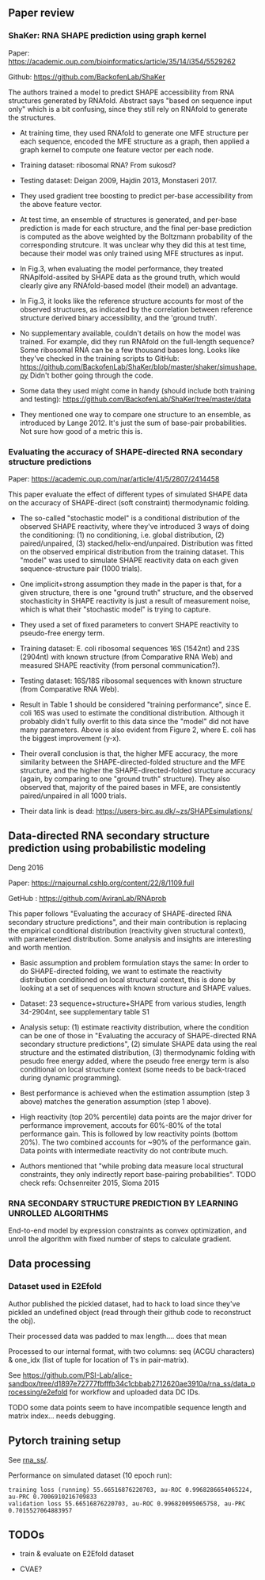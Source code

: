 

## Paper review

### ShaKer: RNA SHAPE prediction using graph kernel

Paper: https://academic.oup.com/bioinformatics/article/35/14/i354/5529262

Github: https://github.com/BackofenLab/ShaKer

The authors trained a model to predict SHAPE accessibility from RNA structures generated by RNAfold.
Abstract says "based on sequence input only" which is a bit confusing,
since they still rely on RNAfold to generate the structures.

- At training time, they used RNAfold to generate one MFE structure per each sequence,
encoded the MFE structure as a graph, then applied a graph kernel to compute one feature vector per each node.

- Training dataset: ribosomal RNA? From sukosd?

- Testing dataset: Deigan 2009, Hajdin 2013, Monstaseri 2017.

- They used gradient tree boosting to predict per-base accessibility from the above feature vector.

- At test time, an ensemble of structures is generated, and per-base prediction is made for each structure,
and the final per-base prediction is computed as the above weighted by the Boltzmann probability of the corresponding strutcure.
It was unclear why they did this at test time, because their model was only trained using MFE structures as input.

- In Fig.3, when evaluating the model performance, they treated
RNAplfold-assited by SHAPE data as the ground truth,
which would clearly give any RNAfold-based model (their model) an advantage.

- In Fig.3, it looks like the reference structure accounts for most of the observed structures,
as indicated by the correlation between reference structure derived binary accessibility,
and the 'ground truth'.

- No supplementary available, couldn't details on how the model was trained.
For example, did they run RNAfold on the full-length sequence? Some ribosomal RNA can be a few thousand bases long.
Looks like they've checked in the training scripts to GitHub: https://github.com/BackofenLab/ShaKer/blob/master/shaker/simushape.py
Didn't bother going through the code.

- Some data they used might come in handy (should include both training and testing): https://github.com/BackofenLab/ShaKer/tree/master/data

- They mentioned one way to compare one structure to an ensemble,
as introduced by Lange 2012. It's just the sum of base-pair probabilities.
Not sure how good of a metric this is.


### Evaluating the accuracy of SHAPE-directed RNA secondary structure predictions

Paper: https://academic.oup.com/nar/article/41/5/2807/2414458

This paper evaluate the effect of different types of simulated SHAPE data on
the accuracy of SHAPE-direct (soft constraint) thermodynamic folding.

- The so-called "stochastic model" is a conditional distribution of the observed SHAPE reactivity,
where they've introduced 3 ways of doing the conditioning:
(1) no conditioning, i.e. global distribution, (2) paired/unpaired, (3) stacked/helix-end/unpaired.
Distribution was fitted on the observed empirical distribution from the training dataset.
This "model" was used to simulate SHAPE reactivity data on each given sequence-structure pair (1000 trials).

- One implicit+strong assumption they made in the paper is that,
for a given structure, there is one "ground truth" structure,
and the observed stochasticity in SHAPE reactivity is just a result of measurement noise,
which is what their "stochastic model" is trying to capture.

- They used a set of fixed parameters to convert SHAPE reactivity to pseudo-free energy term.

- Training dataset: E. coli ribosomal sequences 16S (1542nt) and 23S (2904nt) with known structure
(from Comparative RNA Web) and measured SHAPE reactivity (from personal communication?).

- Testing dataset: 16S/18S ribosomal sequences with known structure (from Comparative RNA Web).

- Result in Table 1 should be considered "training performance",
since E. coli 16S was used to estimate the conditional distribution.
Although it probably didn't fully overfit to this data since the "model" did not have many parameters.
Above is also evident from Figure 2, where E. coli has the biggest improvement (y-x).

- Their overall conclusion is that,
the higher MFE accuracy, the more similarity between the SHAPE-directed-folded structure and the MFE structure,
and the higher the SHAPE-directed-folded structure accuracy (again, by comparing to one "ground truth" structure).
They also observed that, majority of the paired bases in MFE, are consistently paired/unpaired in all 1000 trials.

- Their data link is dead: https://users-birc.au.dk/~zs/SHAPEsimulations/

## Data-directed RNA secondary structure prediction using probabilistic modeling

Deng 2016

Paper: https://rnajournal.cshlp.org/content/22/8/1109.full

GetHub : https://github.com/AviranLab/RNAprob

This paper follows "Evaluating the accuracy of SHAPE-directed RNA secondary structure predictions",
and their main contribution is replacing the empirical conditional distribution (reactivity given structural context),
with parameterized distribution. Some analysis and insights are interesting and worth mention.

- Basic assumption and problem formulation stays the same:
In order to do SHAPE-directed folding,
we want to estimate the reactivity distribution conditioned on local structural context,
this is done by looking at a set of sequences with known structure and SHAPE values.

- Dataset: 23 sequence+structure+SHAPE from various studies, length 34-2904nt, see supplementary table S1

- Analysis setup: (1) estimate reactivity distribution, where the condition can be one of those in "Evaluating the accuracy of SHAPE-directed RNA secondary structure predictions",
(2) simulate SHAPE data using the real structure and the estimated distribution,
(3) thermodynamic folding with pesudo free energy added, where the pseudo free energy term is also conditional on
local structure context (some needs to be back-traced during dynamic programming).

- Best performance is achieved when the estimation assumption (step 3 above) matches the generation assumption (step 1 above).

- High reactivity (top 20% percentile) data points are the major driver for performance improvement,
accouts for 60%-80% of the total performance gain. This is
followed by low reactivity points (bottom 20%). The two combined accounts for ~90% of the performance gain.
Data points with intermediate reactivity do not contribute much.

- Authors mentioned that "while probing data measure local structural constraints,
they only indirectly report base-pairing probabilities".
TODO check refs: Ochsenreiter 2015, Sloma 2015



### ﻿RNA SECONDARY STRUCTURE PREDICTION BY LEARNING UNROLLED ALGORITHMS

End-to-end model by expression constraints as convex optimization,
and unroll the algorithm with fixed number of steps to calculate gradient.


## Data processing

### Dataset used in E2Efold

Author published the pickled dataset,
had to hack to load since they've pickled an undefined object (read through their github code to reconstruct the obj).

Their processed data was padded to max length.... does that mean

Processed to our internal format,
with two columns: seq (ACGU characters) & one_idx (list of tuple for location of 1's in pair-matrix).

See https://github.com/PSI-Lab/alice-sandbox/tree/d1897e72777fbfffb34c1cbbab2712620ae3910a/rna_ss/data_processing/e2efold
for workflow and uploaded data DC IDs.

TODO some data points seem to have incompatible sequence length and matrix index... needs debugging.

## Pytorch training setup

See [rna_ss/](rna_ss/).

Performance on simulated dataset (10 epoch run):

```
training loss (running) 55.66516876220703, au-ROC 0.9968286654065224, au-PRC 0.7006910216709833
validation loss 55.66516876220703, au-ROC 0.996820095065758, au-PRC 0.7015527064883957
```

## TODOs

- train & evaluate on E2Efold dataset

- CVAE?








